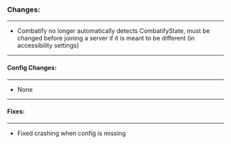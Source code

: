 ### Changes:
***
- Combatify no longer automatically detects CombatifyState, must be changed before joining a server if it is meant to be different (in accessibility settings)
***
#### Config Changes:
***
- None
***
#### Fixes:
***
- Fixed crashing when config is missing
